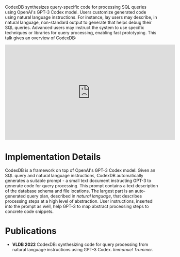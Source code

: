 CodexDB synthesizes query-specific code for processing SQL queries using OpenAI's GPT-3 Codex model. Users customize generated code using natural language instructions. For instance, lay users may describe, in natural language, non-standard output to generate that helps debug their SQL queries. Advanced users may instruct the system to use specific techniques or libraries for query processing, enabling fast prototyping. This talk gives an overview of CodexDB:

<p align="center">
<iframe width="560" height="315" src="https://www.youtube.com/embed/vp5kXKnutSk?start=1786" title="YouTube video player" frameborder="0" allow="accelerometer; autoplay; clipboard-write; encrypted-media; gyroscope; picture-in-picture" allowfullscreen></iframe>
</p>

# Implementation Details

CodexDB is a framework on top of OpenAI's GPT-3 Codex model. Given an SQL query and natural language instructions, CodexDB automatically generates a suitable prompt - a small text document instructing GPT-3 to generate code for query processing. This prompt contains a text description of the database schema and file locations. The largest part is an auto-generated query plan, described in _natural language_, that describes processing steps at a high level of abstraction. User instructions, inserted into the prompt as well, help GPT-3 to map abstract processing steps to concrete code snippets.


# Publications

- **VLDB 2022** CodexDB: synthesizing code for query processing from natural language instructions using GPT-3 Codex. _Immanuel Trummer_.

